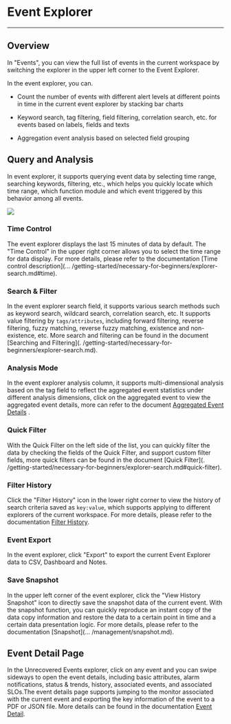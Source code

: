 # Event Explorer
---

## Overview

In "Events", you can view the full list of events in the current workspace by switching the explorer in the upper left corner to the Event Explorer.

In the event explorer, you can.

- Count the number of events with different alert levels at different points in time in the current event explorer by stacking bar charts

- Keyword search, tag filtering, field filtering, correlation search, etc. for events based on labels, fields and texts

- Aggregation event analysis based on selected field grouping

## Query and Analysis

In event explorer, it supports querying event data by selecting time range, searching keywords, filtering, etc., which helps you quickly locate which time range, which function module and which event triggered by this behavior among all events.

![](img/5.event_7.gif)

### Time Control

The event explorer displays the last 15 minutes of data by default. The "Time Control" in the upper right corner allows you to select the time range for data display. For more details, please refer to the documentation [Time control description](... /getting-started/necessary-for-beginners/explorer-search.md#time).

### Search & Filter

In the event explorer search field, it supports various search methods such as keyword search, wildcard search, correlation search, etc. It supports value filtering by `tags/attributes`, including forward filtering, reverse filtering, fuzzy matching, reverse fuzzy matching, existence and non-existence, etc. More search and filtering can be found in the document [Searching and Filtering](. /getting-started/necessary-for-beginners/explorer-search.md).

### Analysis Mode

In the event explorer analysis column, it supports multi-dimensional analysis based on the tag field to reflect the aggregated event statistics under different analysis dimensions, click on the aggregated event to view the aggregated event details, more can refer to the document [Aggregated Event Details](event-details.md) .

### Quick Filter

With the Quick Filter on the left side of the list, you can quickly filter the data by checking the fields of the Quick Filter, and support custom filter fields, more quick filters can be found in the document [Quick Filter](. /getting-started/necessary-for-beginners/explorer-search.md#quick-filter).

### Filter History

Click the "Filter History" icon in the lower right corner to view the history of search criteria saved as `key:value`, which supports applying to different explorers of the current workspace. For more details, please refer to the documentation [Filter History](../getting-started/necessary-for-beginners/explorer-search.md#filter-history).

### Event Export

In the event explorer, click "Export" to export the current Event Explorer data to CSV, Dashboard and Notes.

### Save Snapshot

In the upper left corner of the event explorer, click the "View History Snapshot" icon to directly save the snapshot data of the current event. With the snapshot function, you can quickly reproduce an instant copy of the data copy information and restore the data to a certain point in time and a certain data presentation logic. For more details, please refer to the documentation [Snapshot](... /management/snapshot.md).

## Event Detail Page

In the Unrecovered Events explorer, click on any event and you can swipe sideways to open the event details, including basic attributes, alarm notifications, status & trends, history, associated events, and associated SLOs.The event details page supports jumping to the monitor associated with the current event and exporting the key information of the event to a PDF or JSON file. More details can be found in the documentation [Event Detail](event-details.md). 